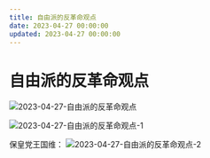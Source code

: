 ```yaml
---
title: 自由派的反革命观点
date: 2023-04-27 00:00:00
updated: 2023-04-27 00:00:00
---
```


# 自由派的反革命观点

![2023-04-27-自由派的反革命观点](assets/2023-04-27-自由派的反革命观点.jpeg)

![2023-04-27-自由派的反革命观点-1](assets/2023-04-27-自由派的反革命观点-1.jpeg)

保皇党王国维：
![2023-04-27-自由派的反革命观点-2](assets/2023-04-27-自由派的反革命观点-2.jpeg)

